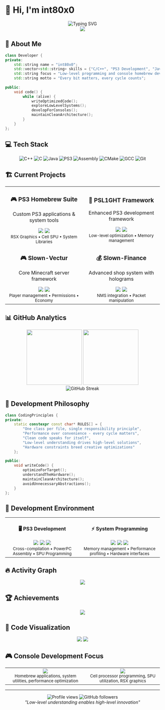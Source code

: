# 👋 Hi, I'm int80x0

<div align="center">
  <img src="https://readme-typing-svg.herokuapp.com?font=Fira+Code&size=32&duration=2800&pause=2000&color=A855F7&center=true&vCenter=true&width=940&lines=System+Developer+%7C+Low-Level+Expert;PS3+Homebrew+%7C+Console+Development;C%2FC%2B%2B+%7C+Java+Architecture;Clean+Code+%7C+Performance+First" alt="Typing SVG" />
</div>

<div align="center">
  <img src="https://github-profile-trophy.vercel.app/?username=int80x0&theme=radical&no-frame=true&no-bg=true&margin-w=4" />
</div>

## 🚀 About Me

```cpp
class Developer {
private:
    std::string name = "int80x0";
    std::vector<std::string> skills = {"C/C++", "PS3 Development", "Java", "System Architecture"};
    std::string focus = "Low-level programming and console homebrew development";
    std::string motto = "Every bit matters, every cycle counts";
    
public:
    void code() {
        while (alive) {
            writeOptimizedCode();
            exploreLowLevelSystems();
            developForConsoles();
            maintainCleanArchitecture();
        }
    }
};
```

## 💻 Tech Stack

<div align="center">

![C++](https://img.shields.io/badge/C%2B%2B-00599C?style=for-the-badge&logo=c%2B%2B&logoColor=white)
![C](https://img.shields.io/badge/C-00599C?style=for-the-badge&logo=c&logoColor=white)
![Java](https://img.shields.io/badge/Java-ED8B00?style=for-the-badge&logo=openjdk&logoColor=white)
![PS3](https://img.shields.io/badge/PS3-003791?style=for-the-badge&logo=playstation&logoColor=white)
![Assembly](https://img.shields.io/badge/Assembly-525252?style=for-the-badge&logo=assembly&logoColor=white)
![CMake](https://img.shields.io/badge/CMake-064F8C?style=for-the-badge&logo=cmake&logoColor=white)
![GCC](https://img.shields.io/badge/GCC-A42E2B?style=for-the-badge&logo=gnu&logoColor=white)
![Git](https://img.shields.io/badge/Git-F05032?style=for-the-badge&logo=git&logoColor=white)

</div>

## 🏗️ Current Projects

<div align="center">
  <table>
    <tr>
      <td align="center">
        <h3>🎮 PS3 Homebrew Suite</h3>
        <p>Custom PS3 applications & system tools</p>
        <img src="https://img.shields.io/badge/C%2B%2B-17-blue?style=flat&logo=cplusplus"/>
        <img src="https://img.shields.io/badge/PS3DEV-Toolchain-green?style=flat"/>
        <br>
        <sub>RSX Graphics • Cell SPU • System Libraries</sub>
      </td>
      <td align="center">
        <h3>🔧 PSL1GHT Framework</h3>
        <p>Enhanced PS3 development framework</p>
        <img src="https://img.shields.io/badge/C-99-orange?style=flat&logo=c"/>
        <img src="https://img.shields.io/badge/PowerPC-Architecture-purple?style=flat"/>
        <br>
        <sub>Low-level optimization • Memory management</sub>
      </td>
    </tr>
    <tr>
      <td align="center">
        <h3>🎮 Slown-Vectur</h3>
        <p>Core Minecraft server framework</p>
        <img src="https://img.shields.io/badge/Java-21-orange?style=flat&logo=openjdk"/>
        <img src="https://img.shields.io/badge/Paper-1.21.4-green?style=flat"/>
        <br>
        <sub>Player management • Permissions • Economy</sub>
      </td>
      <td align="center">
        <h3>💰 Slown-Finance</h3>
        <p>Advanced shop system with holograms</p>
        <img src="https://img.shields.io/badge/ProtocolLib-5.1.0-blue?style=flat"/>
        <img src="https://img.shields.io/badge/3D-Holograms-purple?style=flat"/>
        <br>
        <sub>NMS integration • Packet manipulation</sub>
      </td>
    </tr>
  </table>
</div>

## 📊 GitHub Analytics

<div align="center">
  <img height="180em" src="https://github-readme-stats.vercel.app/api?username=int80x0&show_icons=true&theme=radical&include_all_commits=true&count_private=true"/>
  <img height="180em" src="https://github-readme-stats.vercel.app/api/top-langs/?username=int80x0&layout=compact&langs_count=7&theme=radical"/>
</div>

<div align="center">
  <img src="https://github-readme-streak-stats.herokuapp.com/?user=int80x0&theme=radical" alt="GitHub Streak" />
</div>

## 🎯 Development Philosophy

```cpp
class CodingPrinciples {
private:
    static constexpr const char* RULES[] = {
        "One class per file, single responsibility principle",
        "Performance over convenience - every cycle matters", 
        "Clean code speaks for itself",
        "Low-level understanding drives high-level solutions",
        "Hardware constraints breed creative optimizations"
    };
    
public:
    void writeCode() {
        optimizeForTarget();
        understandTheHardware();
        maintainCleanArchitecture();
        avoidUnnecessaryAbstractions();
    }
};
```

## 🔧 Development Environment

<div align="center">
  <table>
    <tr>
      <td align="center">
        <h4>🖥️ PS3 Development</h4>
        <img src="https://img.shields.io/badge/PS3DEV-Toolchain-blue?style=flat"/>
        <img src="https://img.shields.io/badge/Cell-SDK-green?style=flat"/>
        <img src="https://img.shields.io/badge/RSX-Graphics-red?style=flat"/>
        <br>
        <sub>Cross-compilation • PowerPC Assembly • SPU Programming</sub>
      </td>
      <td align="center">
        <h4>⚡ System Programming</h4>
        <img src="https://img.shields.io/badge/GCC-Cross--Compiler-orange?style=flat"/>
        <img src="https://img.shields.io/badge/Make-Build--System-yellow?style=flat"/>
        <img src="https://img.shields.io/badge/GDB-Debugging-purple?style=flat"/>
        <br>
        <sub>Memory management • Performance profiling • Hardware interfaces</sub>
      </td>
    </tr>
  </table>
</div>

## 🔥 Activity Graph

<div align="center">
  <img src="https://github-readme-activity-graph.vercel.app/graph?username=int80x0&theme=react-dark&bg_color=20232a&hide_border=true" />
</div>

## 🏆 Achievements

<div align="center">
  <img src="https://github-profile-summary-cards.vercel.app/api/cards/profile-details?username=int80x0&theme=radical" />
</div>

## 🎨 Code Visualization

<div align="center">
  <img src="https://github-profile-summary-cards.vercel.app/api/cards/repos-per-language?username=int80x0&theme=radical" />
  <img src="https://github-profile-summary-cards.vercel.app/api/cards/most-commit-language?username=int80x0&theme=radical" />
</div>

## 🎮 Console Development Focus

<div align="center">
  <table>
    <tr>
      <td align="center">
        <img src="https://img.shields.io/badge/PlayStation_3-003791?style=for-the-badge&logo=playstation&logoColor=white"/>
        <br>
        <sub>Homebrew applications, system utilities, performance optimization</sub>
      </td>
      <td align="center">
        <img src="https://img.shields.io/badge/PowerPC-Architecture-FF6B00?style=for-the-badge&logo=ibm&logoColor=white"/>
        <br>
        <sub>Cell processor programming, SPU utilization, RSX graphics</sub>
      </td>
    </tr>
  </table>
</div>

---

<div align="center">
  <img src="https://komarev.com/ghpvc/?username=int80x0&label=Profile%20views&color=0e75b6&style=flat" alt="Profile views" />
  <img src="https://img.shields.io/github/followers/int80x0?label=Followers&style=social" alt="GitHub followers" />
</div>

<div align="center">
  <i>"Low-level understanding enables high-level innovation"</i>
</div>
